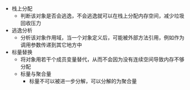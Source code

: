 - 栈上分配
	- 判断该对象是否会逃逸，不会逃逸就可以在栈上分配内存空间，减少垃圾回收压力
- 逃逸分析
	- 分析该对象作用域，当一个对象定义后，可能被外部方法引用，例如作为调用参数传递到其它地方中
- 标量替换
	- 将对象用若干个成员变量替代，从而不会因为没有连续空间导致内存不够分配
	- 标量与聚合量
		- 标量不可以被进一步分解，可以分解的为聚合量